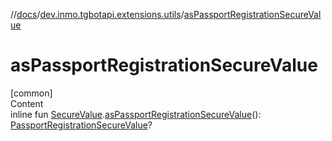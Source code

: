 //[docs](../../index.md)/[dev.inmo.tgbotapi.extensions.utils](index.md)/[asPassportRegistrationSecureValue](as-passport-registration-secure-value.md)



# asPassportRegistrationSecureValue  
[common]  
Content  
inline fun [SecureValue](../dev.inmo.tgbotapi.types.passport.decrypted.abstracts/-secure-value/index.md).[asPassportRegistrationSecureValue](as-passport-registration-secure-value.md)(): [PassportRegistrationSecureValue](../dev.inmo.tgbotapi.types.passport.decrypted/-passport-registration-secure-value/index.md)?  




